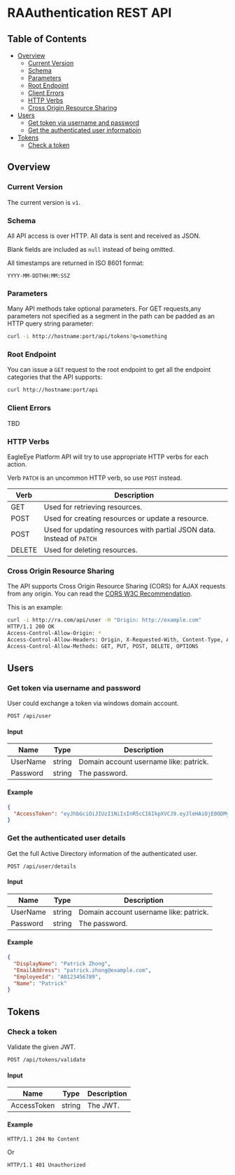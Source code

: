 # RAAuthentication REST API

## Table of Contents

* [Overview](#overview)
  * [Current Version](#current-version)
  * [Schema](#schema)
  * [Parameters](#parameters)
  * [Root Endpoint](#root-endpoint)
  * [Client Errors](#client-errors)
  * [HTTP Verbs](#http-verbs)
  * [Cross Origin Resource Sharing](#cross-origin-resource-sharing)
* [Users](#users)
  * [Get token via username and password](#get-token-via-username-and-password)
  * [Get the authenticated user informatioin](#get-the-authenticated-user-informatioin)
* [Tokens](#tokens)
  * [Check a token](#check-a-token)

## Overview

### Current Version

The current version is `v1`.

### Schema

All API access is over HTTP. All data is sent and received as JSON.

Blank fields are included as `null` instead of being omitted.

All timestamps are returned in ISO 8601 format:

```text
YYYY-MM-DDTHH:MM:SSZ
```

### Parameters

Many API methods take optional parameters. For GET requests,any parameters not
specified as a segment in the path can be padded as an HTTP query string parameter:

```sh
curl -i http://hostname:port/api/tokens?q=something
```

### Root Endpoint

You can issue a `GET` request to the root endpoint to get all the endpoint
categories that the API supports:

```sh
curl http://hostname:port/api
```

### Client Errors

TBD

### HTTP Verbs

EagleEye Platform API will try to use appropriate HTTP verbs for each action.

Verb `PATCH` is an uncommon HTTP verb, so use `POST` instead.

| Verb       | Description                                                            |
| ---------- | ---------------------------------------------------------------------- |
| GET        | Used for retrieving resources.                                         |
| POST       | Used for creating resources or update a resource.                      |
| POST       | Used for updating resources with partial JSON data. Instead of `PATCH` |
| DELETE     | Used for deleting resources.                                           |

### Cross Origin Resource Sharing

The API supports Cross Origin Resource Sharing (CORS) for AJAX requests from any origin.
You can read the [CORS W3C Recommendation](http://www.w3.org/TR/cors/).

This is an example:

```sh
curl -i http://ra.com/api/user -H "Origin: http://example.com"
HTTP/1.1 200 OK
Access-Control-Allow-Origin: *
Access-Control-Allow-Headers: Origin, X-Requested-With, Content-Type, Accept
Access-Control-Allow-Methods: GET, PUT, POST, DELETE, OPTIONS
```

## Users

### Get token via username and password

User could exchange a token via windows domain account.

```text
POST /api/user
```

#### Input

| Name     | Type   | Description                               |
| -------- | ------ | ----------------------------------------- |
| UserName | string | Domain account username like: patrick.    |
| Password | string | The password.                             |

#### Example

```json
{
  "AccessToken": "eyJhbGciOiJIUzI1NiIsInR5cCI6IkpXVCJ9.eyJleHAiOjE0ODMyMDAwMDAwMDAsImVtYWlsIjoicGF0cmljay56aG9uZ0BleGFtcGxlLmNvbSJ9.jIBK2wO6qtoAdT4v5bGaPP_ytZfIMqW_4Ofh9UTLqj4"
}
```

### Get the authenticated user details

Get the full Active Directory information of the authenticated user.

```text
POST /api/user/details
```

#### Input

| Name     | Type   | Description                               |
| -------- | ------ | ----------------------------------------- |
| UserName | string | Domain account username like: patrick.    |
| Password | string | The password.                             |

#### Example

```json
{
  "DisplayName": "Patrick Zhong",
  "EmailAddress": "patrick.zhong@example.com",
  "EmployeeId": "A0123456789",
  "Name": "Patrick"
}
```

## Tokens

### Check a token

Validate the given JWT.

```
POST /api/tokens/validate
```

#### Input

| Name        | Type   | Description                               |
| ----------- | ------ | ----------------------------------------- |
| AccessToken | string | The JWT.                                  |

#### Example

```text
HTTP/1.1 204 No Content
```

Or

```text
HTTP/1.1 401 Unauthorized
```
